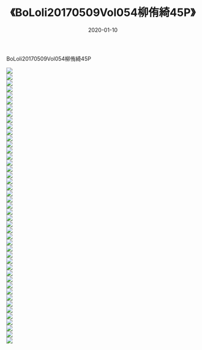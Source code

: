 ﻿---
layout: post
title:  《BoLoli20170509Vol054柳侑綺45P》
date:   2020-01-10
img: http://img.660000.xyz/Sharelink/性感/2020/BoLoli20170509Vol054柳侑綺45P/000.jpg
categories: [美女, 清纯, 唯美]
---

BoLoli20170509Vol054柳侑綺45P

  ![](http://img.660000.xyz/Sharelink/性感/2020/BoLoli20170509Vol054柳侑綺45P/001.jpg) <br> ![](http://img.660000.xyz/Sharelink/性感/2020/BoLoli20170509Vol054柳侑綺45P/002.jpg) <br> ![](http://img.660000.xyz/Sharelink/性感/2020/BoLoli20170509Vol054柳侑綺45P/003.jpg) <br> ![](http://img.660000.xyz/Sharelink/性感/2020/BoLoli20170509Vol054柳侑綺45P/004.jpg) <br> ![](http://img.660000.xyz/Sharelink/性感/2020/BoLoli20170509Vol054柳侑綺45P/005.jpg) <br> ![](http://img.660000.xyz/Sharelink/性感/2020/BoLoli20170509Vol054柳侑綺45P/006.jpg) <br> ![](http://img.660000.xyz/Sharelink/性感/2020/BoLoli20170509Vol054柳侑綺45P/007.jpg) <br> ![](http://img.660000.xyz/Sharelink/性感/2020/BoLoli20170509Vol054柳侑綺45P/008.jpg) <br> ![](http://img.660000.xyz/Sharelink/性感/2020/BoLoli20170509Vol054柳侑綺45P/009.jpg) <br> ![](http://img.660000.xyz/Sharelink/性感/2020/BoLoli20170509Vol054柳侑綺45P/010.jpg) <br> ![](http://img.660000.xyz/Sharelink/性感/2020/BoLoli20170509Vol054柳侑綺45P/011.jpg) <br> ![](http://img.660000.xyz/Sharelink/性感/2020/BoLoli20170509Vol054柳侑綺45P/012.jpg) <br> ![](http://img.660000.xyz/Sharelink/性感/2020/BoLoli20170509Vol054柳侑綺45P/013.jpg) <br> ![](http://img.660000.xyz/Sharelink/性感/2020/BoLoli20170509Vol054柳侑綺45P/014.jpg) <br> ![](http://img.660000.xyz/Sharelink/性感/2020/BoLoli20170509Vol054柳侑綺45P/015.jpg) <br> ![](http://img.660000.xyz/Sharelink/性感/2020/BoLoli20170509Vol054柳侑綺45P/016.jpg) <br> ![](http://img.660000.xyz/Sharelink/性感/2020/BoLoli20170509Vol054柳侑綺45P/017.jpg) <br> ![](http://img.660000.xyz/Sharelink/性感/2020/BoLoli20170509Vol054柳侑綺45P/018.jpg) <br> ![](http://img.660000.xyz/Sharelink/性感/2020/BoLoli20170509Vol054柳侑綺45P/019.jpg) <br> ![](http://img.660000.xyz/Sharelink/性感/2020/BoLoli20170509Vol054柳侑綺45P/020.jpg) <br> ![](http://img.660000.xyz/Sharelink/性感/2020/BoLoli20170509Vol054柳侑綺45P/021.jpg) <br> ![](http://img.660000.xyz/Sharelink/性感/2020/BoLoli20170509Vol054柳侑綺45P/022.jpg) <br> ![](http://img.660000.xyz/Sharelink/性感/2020/BoLoli20170509Vol054柳侑綺45P/023.jpg) <br> ![](http://img.660000.xyz/Sharelink/性感/2020/BoLoli20170509Vol054柳侑綺45P/024.jpg) <br> ![](http://img.660000.xyz/Sharelink/性感/2020/BoLoli20170509Vol054柳侑綺45P/025.jpg) <br> ![](http://img.660000.xyz/Sharelink/性感/2020/BoLoli20170509Vol054柳侑綺45P/026.jpg) <br> ![](http://img.660000.xyz/Sharelink/性感/2020/BoLoli20170509Vol054柳侑綺45P/027.jpg) <br> ![](http://img.660000.xyz/Sharelink/性感/2020/BoLoli20170509Vol054柳侑綺45P/028.jpg) <br> ![](http://img.660000.xyz/Sharelink/性感/2020/BoLoli20170509Vol054柳侑綺45P/029.jpg) <br> ![](http://img.660000.xyz/Sharelink/性感/2020/BoLoli20170509Vol054柳侑綺45P/030.jpg) <br> ![](http://img.660000.xyz/Sharelink/性感/2020/BoLoli20170509Vol054柳侑綺45P/031.jpg) <br> ![](http://img.660000.xyz/Sharelink/性感/2020/BoLoli20170509Vol054柳侑綺45P/032.jpg) <br> ![](http://img.660000.xyz/Sharelink/性感/2020/BoLoli20170509Vol054柳侑綺45P/033.jpg) <br> ![](http://img.660000.xyz/Sharelink/性感/2020/BoLoli20170509Vol054柳侑綺45P/034.jpg) <br> ![](http://img.660000.xyz/Sharelink/性感/2020/BoLoli20170509Vol054柳侑綺45P/035.jpg) <br> ![](http://img.660000.xyz/Sharelink/性感/2020/BoLoli20170509Vol054柳侑綺45P/036.jpg) <br> ![](http://img.660000.xyz/Sharelink/性感/2020/BoLoli20170509Vol054柳侑綺45P/037.jpg) <br> ![](http://img.660000.xyz/Sharelink/性感/2020/BoLoli20170509Vol054柳侑綺45P/038.jpg) <br> ![](http://img.660000.xyz/Sharelink/性感/2020/BoLoli20170509Vol054柳侑綺45P/039.jpg) <br> ![](http://img.660000.xyz/Sharelink/性感/2020/BoLoli20170509Vol054柳侑綺45P/040.jpg) <br> ![](http://img.660000.xyz/Sharelink/性感/2020/BoLoli20170509Vol054柳侑綺45P/041.jpg) <br> ![](http://img.660000.xyz/Sharelink/性感/2020/BoLoli20170509Vol054柳侑綺45P/042.jpg) <br> ![](http://img.660000.xyz/Sharelink/性感/2020/BoLoli20170509Vol054柳侑綺45P/043.jpg) <br> ![](http://img.660000.xyz/Sharelink/性感/2020/BoLoli20170509Vol054柳侑綺45P/044.jpg) <br> ![](http://img.660000.xyz/Sharelink/性感/2020/BoLoli20170509Vol054柳侑綺45P/045.jpg) <br>